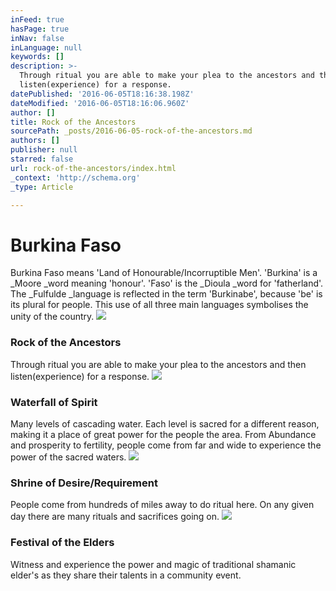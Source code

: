 ```yaml
---
inFeed: true
hasPage: true
inNav: false
inLanguage: null
keywords: []
description: >-
  Through ritual you are able to make your plea to the ancestors and then
  listen(experience) for a response.
datePublished: '2016-06-05T18:16:38.198Z'
dateModified: '2016-06-05T18:16:06.960Z'
author: []
title: Rock of the Ancestors
sourcePath: _posts/2016-06-05-rock-of-the-ancestors.md
authors: []
publisher: null
starred: false
url: rock-of-the-ancestors/index.html
_context: 'http://schema.org'
_type: Article

---
```

# Burkina Faso

Burkina Faso means 'Land of Honourable/Incorruptible Men'. 'Burkina' is a _Moore _word meaning 'honour'. 'Faso' is the _Dioula _word for 'fatherland'. The _Fulfulde _language is reflected in the term 'Burkinabe', because 'be' is its plural for people. This use of all three main languages symbolises the unity of the country.
![](https://the-grid-user-content.s3-us-west-2.amazonaws.com/0724669f-937e-4326-879a-9064d9599b25.jpg)

### Rock of the Ancestors

Through ritual you are able to make your plea to the ancestors and then listen(experience) for a response.
![](https://the-grid-user-content.s3-us-west-2.amazonaws.com/dc52a6eb-558d-42f5-8065-3222bf59d44d.jpg)

### Waterfall of Spirit

Many levels of cascading water. Each level is sacred for a different reason, making it a place of great power for the people the area. From Abundance and prosperity to fertility, people come from far and wide to experience the power of the sacred waters.
![](https://the-grid-user-content.s3-us-west-2.amazonaws.com/62137b1e-c6f8-4e31-85f7-5b66c13cdcd5.jpg)

### Shrine of Desire/Requirement

People come from hundreds of miles away to do ritual here. On any given day there are many rituals and sacrifices going on.
![](https://the-grid-user-content.s3-us-west-2.amazonaws.com/c209c926-f072-4a03-9de1-9fa48c18bdf5.jpg)

### Festival of the Elders

Witness and experience the power and magic of traditional shamanic elder's as they share their talents in a community event.